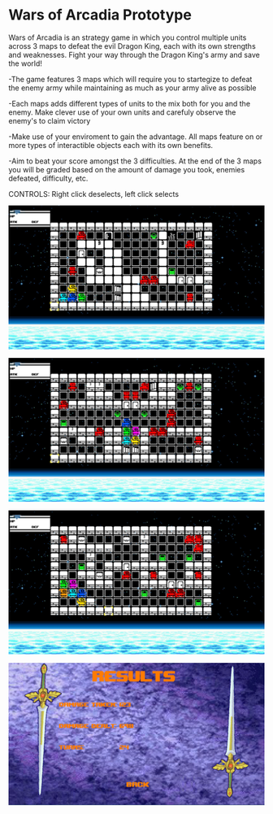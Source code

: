 # Wars of Arcadia Prototype

Wars of Arcadia is an strategy game in which you control multiple units across 3 maps to defeat the evil Dragon King, each with its own strengths and weaknesses.
Fight your way through the Dragon King's army and save the world!

-The game features 3 maps which will require you to startegize to defeat the enemy army while maintaining as much as your army alive as possible

-Each maps adds different types of units to the mix both for you and the enemy. Make clever use of your own units and carefuly observe the enemy's to claim victory

-Make use of your enviroment to gain the advantage. All maps feature on or more types of interactible objects each with its own benefits.

-Aim to beat your score amongst the 3 difficulties. At the end of the 3 maps you will be graded based on the amount of damage you took, enemies defeated, difficulty, etc.

CONTROLS: Right click deselects, left click selects

![alt text](https://github.com/ArcEnig777/Final-game-prototype/blob/main/Images/rpg1.JPG?raw=true)

![alt text](https://github.com/ArcEnig777/Final-game-prototype/blob/main/Images/rpg2.JPG?raw=true)

![alt text](https://github.com/ArcEnig777/Final-game-prototype/blob/main/Images/rp3.JPG?raw=true)

![alt text](https://github.com/ArcEnig777/Final-game-prototype/blob/main/Images/rp4.JPG?raw=true)
